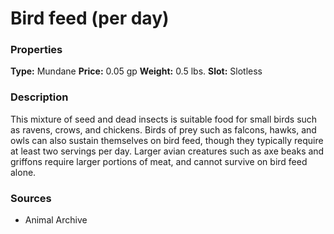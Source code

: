 ﻿---
Title: "Bird feed (per day)"
Type: "Mundane"
Price: "0.05 gp"
Weight: "0.5 lbs."
Slot: "Slotless"
Description: |
  "This mixture of seed and dead insects is suitable food for small birds such as ravens, crows, and chickens. Birds of prey such as falcons, hawks, and owls can also sustain themselves on bird feed, though they typically require at least two servings per day. Larger avian creatures such as axe beaks and griffons require larger portions of meat, and cannot survive on bird feed alone."
Sources: "['Animal Archive']"
---

# Bird feed (per day)

### Properties

**Type:** Mundane **Price:** 0.05 gp **Weight:** 0.5 lbs. **Slot:** Slotless

### Description

This mixture of seed and dead insects is suitable food for small birds such as ravens, crows, and chickens. Birds of prey such as falcons, hawks, and owls can also sustain themselves on bird feed, though they typically require at least two servings per day. Larger avian creatures such as axe beaks and griffons require larger portions of meat, and cannot survive on bird feed alone.

### Sources

* Animal Archive